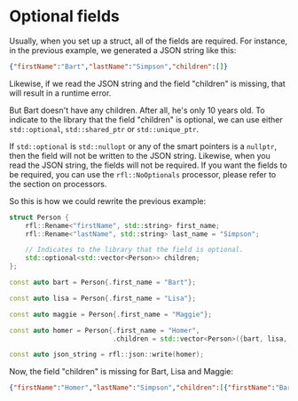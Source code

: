 # Optional fields

Usually, when you set up a struct, all of the fields are required. For instance, in the previous example,
we generated a JSON string like this:

```json
{"firstName":"Bart","lastName":"Simpson","children":[]}
```

Likewise, if we read the JSON string and the field "children" is missing, that will result in a runtime error.

But Bart doesn't have any children. After all, he's only 10 years old. To indicate to the library that the field "children" is optional,
we can use either `std::optional`, `std::shared_ptr` or `std::unique_ptr`.

If `std::optional` is `std::nullopt` or any of the smart pointers is a `nullptr`, 
then the field will not be written to the JSON string. Likewise, when you read the JSON string, the fields will not be required. If you
want the fields to be required, you can use the `rfl::NoOptionals` processor, please refer to the section on processors.

So this is how we could rewrite the previous example:

```cpp
struct Person {
    rfl::Rename<"firstName", std::string> first_name;
    rfl::Rename<"lastName", std::string> last_name = "Simpson";

    // Indicates to the library that the field is optional.
    std::optional<std::vector<Person>> children;
};

const auto bart = Person{.first_name = "Bart"};

const auto lisa = Person{.first_name = "Lisa"};

const auto maggie = Person{.first_name = "Maggie"};

const auto homer = Person{.first_name = "Homer",
                          .children = std::vector<Person>({bart, lisa, maggie})};

const auto json_string = rfl::json::write(homer);
```

Now, the field "children" is missing for Bart, Lisa and Maggie:

```json
{"firstName":"Homer","lastName":"Simpson","children":[{"firstName":"Bart","lastName":"Simpson"},{"firstName":"Lisa","lastName":"Simpson"},{"firstName":"Maggie","lastName":"Simpson"}]}
```
